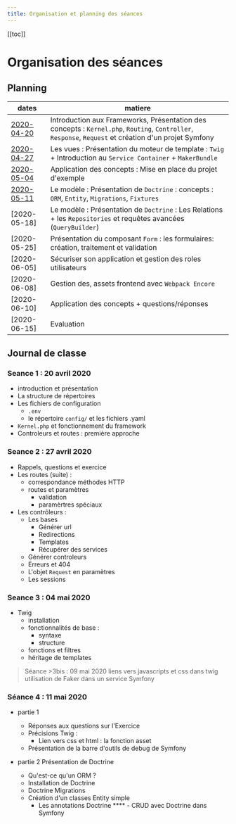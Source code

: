 ```yaml
---
title: Organisation et planning des séances
--- 
```


[[toc]]

# Organisation des séances
## Planning
|dates  |matiere|
--------|-------|
[2020-04-20](./#seance-1-20-avril-2020) | Introduction aux Frameworks, Présentation des concepts : `Kernel.php`, `Routing`, `Controller`, `Response`, `Request` et création d'un projet Symfony
[2020-04-27](./#seance-2-27-avril-2020) | Les vues : Présentation du moteur de template : `Twig` + Introduction au `Service Container` + `MakerBundle`  
[2020-05-04](./#seance-3-04-mai-2020) | Application des concepts : Mise en place du projet d'exemple
[2020-05-11](./#seance-4-11-mai-2020) | Le modèle : Présentation de `Doctrine` : concepts : `ORM`, `Entity`, `Migrations`, `Fixtures`
[2020-05-18] | Le modèle : Présentation de `Doctrine` : Les Relations + les `Repositories` et requêtes avancées (`QueryBuilder`) 
[2020-05-25] | Présentation du composant `Form` : les formulaires: création, traitement et validation
[2020-06-05] | Sécuriser son application et gestion des roles utilisateurs
[2020-06-08] | Gestion des, assets frontend avec `Webpack Encore`
[2020-06-10] | Application des concepts + questions/réponses
[2020-06-15] | Evaluation

## Journal de classe
### Seance 1 : 20 avril 2020 

- introduction et présentation
- La structure de répertoires
- Les fichiers de configuration
    - `.env`
    - le répertoire `config/` et les fichiers .yaml
- `Kernel.php` et fonctionnement du framework
- Controleurs et routes : première approche 

### Seance 2 : 27 avril 2020

- Rappels, questions et exercice
- Les routes (suite) :
    - correspondance méthodes HTTP 
    - routes et paramètres
        - validation
        - paramèrtres spéciaux  
- Les contrôleurs : 
    - Les bases
        - Générer url
        - Redirections
        - Templates
        - Récupérer des services    
    - Générer controleurs
    - Erreurs et 404
    - L'objet `Request` en paramètres
    - Les sessions

### Seance 3 : 04 mai 2020

- Twig
    - installation
    - fonctionnalités de base : 
        - syntaxe
        - structure
    - fonctions et filtres
    - héritage de templates 
    
> Séance >3bis : 09 mai 2020 
>   liens vers javascripts et css dans twig
>   utilisation de Faker dans un service Symfony

### Séance 4 : 11 mai 2020

- partie 1
    - Réponses aux questions sur l'Exercice
    - Précisions Twig :
        - Lien vers css et html : la fonction asset
    - Présentation de la barre d'outils de debug de Symfony
    
- partie 2 Présentation de Doctrine
    - Qu'est-ce qu'un ORM ?
    - Installation de Doctrine
    - Doctrine Migrations
    - Création d'un classes Entity simple
        - Les annotations Doctrine
   **** - CRUD avec Doctrine dans Symfony